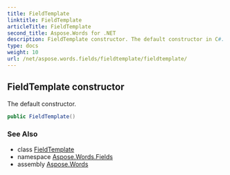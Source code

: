 ```yaml
---
title: FieldTemplate
linktitle: FieldTemplate
articleTitle: FieldTemplate
second_title: Aspose.Words for .NET
description: FieldTemplate constructor. The default constructor in C#.
type: docs
weight: 10
url: /net/aspose.words.fields/fieldtemplate/fieldtemplate/
---
```

## FieldTemplate constructor

The default constructor.

```csharp
public FieldTemplate()
```

### See Also

* class [FieldTemplate](../)
* namespace [Aspose.Words.Fields](../../fieldtemplate/)
* assembly [Aspose.Words](../../../)
